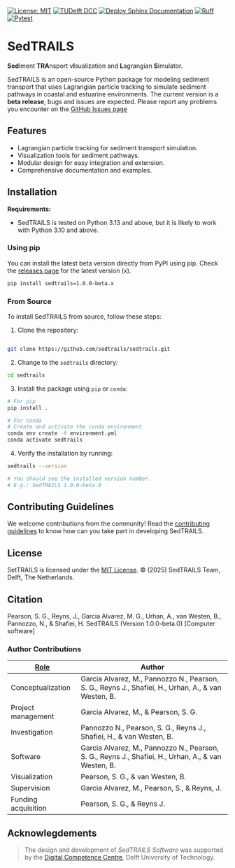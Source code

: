 [![License: MIT](https://img.shields.io/badge/License-MIT-yellow.svg)](https://opensource.org/licenses/MIT)
[![TUDelft DCC](https://img.shields.io/badge/tu_delft-DCC-black?style=flat&label=TU%20Delft&labelColor=%23000000%20&color=%2300A6D6)](https://dcc.tudelft.nl)
[![Deploy Sphinx Documentation](https://github.com/sedtrails/sedtrails/actions/workflows/publish.yml/badge.svg)](https://github.com/sedtrails/sedtrails/actions/workflows/publish.yml)
[![Ruff](https://github.com/sedtrails/sedtrails/actions/workflows/ruff.yml/badge.svg?branch=dev)](https://github.com/sedtrails/sedtrails/actions/workflows/ruff.yml)
[![Pytest](https://github.com/sedtrails/sedtrails/actions/workflows/pytest.yml/badge.svg?branch=dev&event=push)](https://github.com/sedtrails/sedtrails/actions/workflows/pytest.yml)

# SedTRAILS
**Sed**iment **TRA**nsport v**I**sualization and **L**agrangian **S**imulator.

SedTRAILS is an open-source Python package for modeling sediment transport that uses Lagrangian particle tracking to simulate sediment pathways in coastal and estuarine environments. The current version is a **beta release**, bugs and issues are expected. Please report any problems you encounter on the [GitHub Issues page](https://github.com/sedtrails/sedtrails/issues)

## Features
- Lagrangian particle tracking for sediment transport simulation.
- Visualization tools for sediment pathways.
- Modular design for easy integration and extension.
- Comprehensive documentation and examples.


## Installation

**Requirements:**
- SedTRAILS is tested on Python 3.13 and above, but it is likely to work with Python 3.10 and above.


### Using pip 
You can install the latest beta version directly from PyPI using pip. Check the [releases page](https://pypi.org/project/sedtrails/#history) for the latest version (x).

```bash
pip install sedtrails=1.0.0-beta.x
```

### From Source
To install SedTRAILS from source, follow these steps:

1. Clone the repository:
```bash

git clone https://github.com/sedtrails/sedtrails.git
```

2. Change to the `sedtrails` directory:
```bash
cd sedtrails
```

3. Install the package using `pip` or `conda`:

```bash
# For pip
pip install .
```

```bash
# For conda
# Create and activate the conda environment
conda env create -f environment.yml
conda activate sedtrails
```

4. Verify the installation by running:
```bash
sedtrails --version

# You should see the installed version number.
# E.g.: SedTRAILS 1.0.0-beta.0
```

## Contributing Guidelines
We welcome contributions from the community! Read the [contributing guidelines](CONTRIBUTING.md) to know how can you take part in developing SedTRAILS. 

## License
SetTRAILS is licensed under the [MIT License](LICENSE).
&copy; (2025) SedTRAILS Team, Delft, The Netherlands. 

## Citation

Pearson, S. G., Reyns, J., Garcia Alvarez, M. G., Urhan, A., van Westen, B., Pannozzo, N., & Shafiei, H. SedTRAILS (Version 1.0.0-beta.0) [Computer software]

### Author Contributions
| [Role](https://credit.niso.org/contributor-roles-defined/) | Author                                                                                                |
| ---------------------------------------------------------- | ----------------------------------------------------------------------------------------------------- |
| Conceptualization                                          | Garcia Alvarez, M., Pannozzo N., Pearson, S. G., Reyns J., Shafiei, H., Urhan, A., & van Westen, B.   |
| Project management                                         | Garcia Alvarez, M., & Pearson, S. G.                                                                  |
| Investigation                                              | Pannozzo N., Pearson, S. G., Reyns J., Shafiei, H., & van Westen, B.                                  |
| Software                                                   | Garcia Alvarez, M., Pannozzo N., Pearson, S. G., Reyns J.,  Shafiei, H., Urhan, A., &  van Westen, B. |
| Visualization                                              | Pearson, S. G., & van Westen, B.                                                                      |
| Supervision                                                | Garcia Alvarez, M., Pearson, S., & Reyns, J.                                                          |
| Funding acquisition                                        | Pearson, S. G., & Reyns J.                                                                            |
## Acknowlegdements

> The design and development of *SedTRAILS Software* was supported by the [Digital Competence Centre](https://dcc.tudelft.nl/), Delft University of Technology. 

